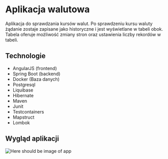 # Aplikacja walutowa

Aplikacja do sprawdzania kursów walut. Po sprawdzeniu kursu waluty żądanie zostaje zapisane
jako historyczne i jest wyświetlane w tabeli obok. Tabela oferuje możliwość zmiany stron oraz ustawienia liczby rekordów w tabeli.

## Technologie
- AngularJS (frontend)
- Spring Boot (backend)
- Docker (Baza danych)
- Postgresql
- Liquibase
- Hibernate
- Maven
- Junit
- Testcontainers
- Mapstruct
- Lombok

## Wygląd aplikacji

![Here should be image of app](https://github.com/miszu98/xCode-Software-zadanie-rekrutacyjne/blob/master/app.PNG?raw=true)

